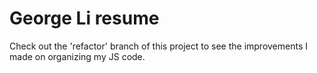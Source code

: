 George Li resume
========
Check out the 'refactor' branch of this project to see
the improvements I made on organizing my JS code.